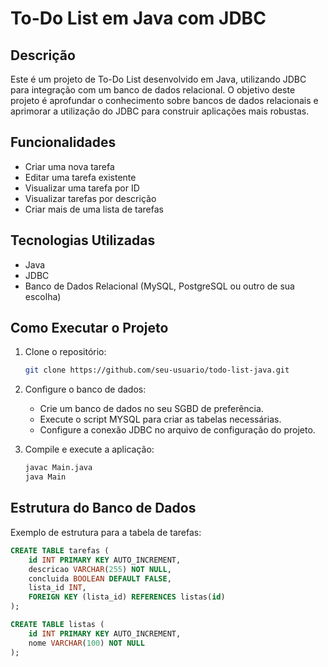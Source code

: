 # To-Do List em Java com JDBC

## Descrição

Este é um projeto de To-Do List desenvolvido em Java, utilizando JDBC para integração com um banco de dados relacional. O objetivo deste projeto é aprofundar o conhecimento sobre bancos de dados relacionais e aprimorar a utilização do JDBC para construir aplicações mais robustas.

## Funcionalidades

- Criar uma nova tarefa
- Editar uma tarefa existente
- Visualizar uma tarefa por ID
- Visualizar tarefas por descrição
- Criar mais de uma lista de tarefas

## Tecnologias Utilizadas

- Java
- JDBC
- Banco de Dados Relacional (MySQL, PostgreSQL ou outro de sua escolha)

## Como Executar o Projeto

1. Clone o repositório:

    ```bash
    git clone https://github.com/seu-usuario/todo-list-java.git
    ```

2. Configure o banco de dados:
    - Crie um banco de dados no seu SGBD de preferência.
    - Execute o script MYSQL para criar as tabelas necessárias.
    - Configure a conexão JDBC no arquivo de configuração do projeto.

3. Compile e execute a aplicação:

    ```bash
    javac Main.java
    java Main
    ```

## Estrutura do Banco de Dados

Exemplo de estrutura para a tabela de tarefas:

```sql
CREATE TABLE tarefas (
    id INT PRIMARY KEY AUTO_INCREMENT,
    descricao VARCHAR(255) NOT NULL,
    concluida BOOLEAN DEFAULT FALSE,
    lista_id INT,
    FOREIGN KEY (lista_id) REFERENCES listas(id)
);

CREATE TABLE listas (
    id INT PRIMARY KEY AUTO_INCREMENT,
    nome VARCHAR(100) NOT NULL
);
